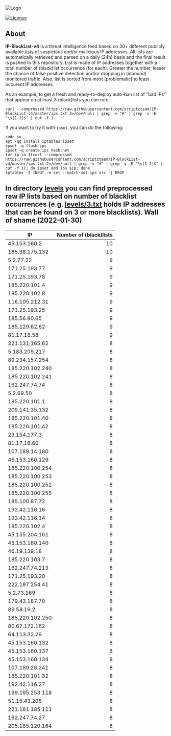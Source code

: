 ![Logo](https://i.imgur.com/PyKLAe7.png)

[![License](https://img.shields.io/badge/license-The_Unlicense-red.svg)](https://unlicense.org/)

About
----

**IP-BlockList-v4** is a threat intelligence feed based on 30+ different publicly available [lists](https://github.com/stamparm/maltrail) of suspicious and/or malicious IP addresses. All lists are automatically retrieved and parsed on a daily (24h) basis and the final result is pushed to this repository. List is made of IP addresses together with a total number of (black)list occurrence (for each). Greater the number, lesser the chance of false positive detection and/or dropping in (inbound) monitored traffic. Also, list is sorted from most (problematic) to least occurent IP addresses.

As an example, to get a fresh and ready-to-deploy auto-ban list of "bad IPs" that appear on at least 3 (black)lists you can run:

```
curl --compressed https://raw.githubusercontent.com/scriptzteam/IP-BlockList-v4/master/ips.txt 2>/dev/null | grep -v "#" | grep -v -E "\s[1-2]$" | cut -f 1
```

If you want to try it with `ipset`, you can do the following:

```
sudo su
apt -qq install iptables ipset
ipset -q flush ips
ipset -q create ips hash:net
for ip in $(curl --compressed https://raw.githubusercontent.com/scriptzteam/IP-BlockList-v4/master/ips.txt 2>/dev/null | grep -v "#" | grep -v -E "\s[1-2]$" | cut -f 1); do ipset add ips $ip; done
iptables -I INPUT -m set --match-set ips src -j DROP
```

In directory [levels](levels) you can find preprocessed raw IP lists based on number of blacklist occurrences (e.g. [levels/3.txt](levels/3.txt) holds IP addresses that can be found on 3 or more blacklists).
Wall of shame (2022-01-30)
----

|IP|Number of (black)lists|
|---|--:|
45.153.160.2|10
185.38.175.132|10
5.2.77.22|9
171.25.193.77|9
171.25.193.78|9
185.220.101.4|9
185.220.102.8|9
116.105.212.31|9
171.25.193.25|9
185.56.80.65|9
185.129.62.62|9
81.17.18.58|9
221.131.165.62|8
5.183.209.217|8
89.234.157.254|8
185.220.102.240|8
185.220.102.241|8
162.247.74.74|8
5.2.69.50|8
185.220.101.1|8
209.141.35.132|8
185.220.101.40|8
185.220.101.42|8
23.154.177.3|8
81.17.18.60|8
107.189.14.180|8
45.153.160.129|8
185.220.100.254|8
185.220.100.253|8
185.220.100.252|8
185.220.100.255|8
185.100.87.72|8
192.42.116.16|8
192.42.116.14|8
185.220.102.4|8
45.155.204.161|8
45.153.160.140|8
46.19.139.18|8
185.220.103.7|8
162.247.74.213|8
171.25.193.20|8
222.187.254.41|8
5.2.73.169|8
179.43.187.70|8
89.58.19.2|8
185.220.102.250|8
80.67.172.162|8
64.113.32.29|8
45.153.160.132|8
45.153.160.137|8
45.153.160.134|8
107.189.28.241|8
185.220.101.32|8
192.42.116.27|8
199.195.253.118|8
51.15.43.205|8
221.181.185.111|8
162.247.74.27|8
205.185.120.164|8
